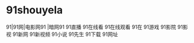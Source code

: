 # 91shouyela
91|91网|电影网91 |暗网91 91直播 91在线看 91在线观看 91在 91游戏 91影院 91影视 91新网 91新视频 91小说 91先生 91下载 91网址
